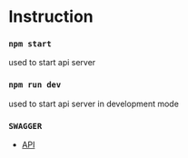 # Instruction

### `npm start`
used to start api server
### `npm run dev`
used to start api server in development mode

### `SWAGGER`

- [API](http://localhost:5000/api-docs)
